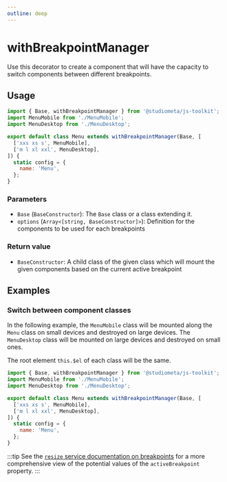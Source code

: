 ```yaml
---
outline: deep
---
```


# withBreakpointManager

Use this decorator to create a component that will have the capacity to switch components between different breakpoints.

## Usage

```js {5-8} twoslash
import { Base, withBreakpointManager } from '@studiometa/js-toolkit';
import MenuMobile from './MenuMobile';
import MenuDesktop from './MenuDesktop';

export default class Menu extends withBreakpointManager(Base, [
  ['xxs xs s', MenuMobile],
  ['m l xl xxl', MenuDesktop],
]) {
  static config = {
    name: 'Menu',
  };
}
```

### Parameters

- `Base` (`BaseConstructor`): The `Base` class or a class extending it.
- `options` (`Array<[string, BaseConstructor]>`): Definition for the components to be used for each breakpoints

### Return value

- `BaseConstructor`: A child class of the given class which will mount the given components based on the current active breakpoint

## Examples

### Switch between component classes

In the following example, the `MenuMobile` class will be mounted along the `Menu` class on small devices and destroyed on large devices. The `MenuDesktop` class will be mounted on large devices and destroyed on small ones.

The root element `this.$el` of each class will be the same.

```js {5-8} twoslash
import { Base, withBreakpointManager } from '@studiometa/js-toolkit';
import MenuMobile from './MenuMobile';
import MenuDesktop from './MenuDesktop';

export default class Menu extends withBreakpointManager(Base, [
  ['xxs xs s', MenuMobile],
  ['m l xl xxl', MenuDesktop],
]) {
  static config = {
    name: 'Menu',
  };
}
```

:::tip
See the [`resize` service documentation on breakpoints](/api/services/useResize.html#breakpoint) for a more comprehensive view of the potential values of the `activeBreakpoint` property.
:::
